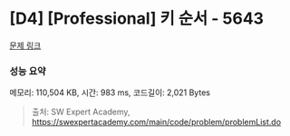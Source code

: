 # [D4] [Professional] 키 순서 - 5643 

[문제 링크](https://swexpertacademy.com/main/code/problem/problemDetail.do?contestProbId=AWXQsLWKd5cDFAUo) 

### 성능 요약

메모리: 110,504 KB, 시간: 983 ms, 코드길이: 2,021 Bytes



> 출처: SW Expert Academy, https://swexpertacademy.com/main/code/problem/problemList.do